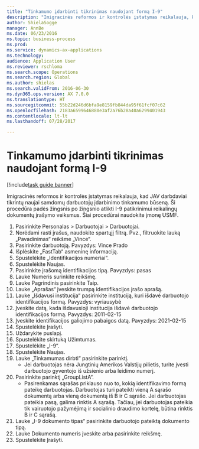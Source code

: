 ```yaml
--- 
title: "Tinkamumo įdarbinti tikrinimas naudojant formą I-9"
description: "Imigracinės reformos ir kontrolės įstatymas reikalauja, kad JAV darbdaviai tikrintų naujai samdomų darbuotojų įdarbinimo tinkamumo būseną."
author: ShielaSogge
manager: AnnBe
ms.date: 06/23/2016
ms.topic: business-process
ms.prod: 
ms.service: dynamics-ax-applications
ms.technology: 
audience: Application User
ms.reviewer: rschloma
ms.search.scope: Operations
ms.search.region: Global
ms.author: shielas
ms.search.validFrom: 2016-06-30
ms.dyn365.ops.version: AX 7.0.0
ms.translationtype: HT
ms.sourcegitcommit: 55b22d246d6bfa9e8159fb844da95f61fcf07c62
ms.openlocfilehash: 2183a6599646880e3af2a76b28a40a6299401943
ms.contentlocale: lt-lt
ms.lasthandoff: 07/28/2017

---
```

# <a name="employment-verification-using-form-i-9"></a>Tinkamumo įdarbinti tikrinimas naudojant formą I-9

[!include[task guide banner](../../../includes/task-guide-banner.md)]

Imigracinės reformos ir kontrolės įstatymas reikalauja, kad JAV darbdaviai tikrintų naujai samdomų darbuotojų įdarbinimo tinkamumo būseną. Ši procedūra padės žingsnis po žingsnio atlikti I-9 patikrinimui reikalingų dokumentų įrašymo veiksmus. Šiai procedūrai naudokite įmonę USMF.

1. Pasirinkite Personalas > Darbuotojai > Darbuotojai.
2. Norėdami rasti įrašus, naudokite spartųjį filtrą. Pvz., filtruokite lauką „Pavadinimas“ reikšme „Vince“.
3. Pasirinkite darbuotoją. Pavyzdys: Vince Prado
4. Išplėskite „FastTab“ asmeninę informaciją.
5. Spustelėkite „Identifikacijos numeriai“.
6. Spustelėkite Naujas.
7. Pasirinkite įrašomą identifikacijos tipą. Pavyzdys: pasas
8. Lauke Numeris surinkite reikšmę.
9. Lauke Pagrindinis pasirinkite Taip.
10. Lauke „Aprašas“ įveskite trumpą identifikacijos įrašo aprašą.
11. Lauke „Išdavusi institucija“ pasirinkite instituciją, kuri išdavė darbuotojo identifikacijos formą. Pavyzdys: vyriausybė
12. Įveskite datą, kada išdavusioji institucija išdavė darbuotojo identifikacijos formą. Pavyzdys: 2011-02-15
13. Įveskite identifikacijos galiojimo pabaigos datą. Pavyzdys: 2021-02-15
14. Spustelėkite Įrašyti.
15. Uždarykite puslapį.
16. Spustelėkite skirtuką Užimtumas.
17. Spustelėkite „I-9“.
18. Spustelėkite Naujas.
19. Lauke „Tinkamumas dirbti“ pasirinkite parinktį.
    * Jei darbuotojas nėra Jungtinių Amerikos Valstijų pilietis, turite įvesti darbuotojo gyventojo iš užsienio arba leidimo numerį.  
20. Pasirinkite parinktį „GroupListA“.
    * Pasirenkamas sąrašas priklauso nuo to, kokią identifikavimo formą pateikę darbuotojas. Darbuotojas turi pateikti vieną A sąrašo dokumentą arba vieną dokumentą iš B ir C sąrašo. Jei darbuotojas pateikia pasą, galima rinktis A sąrašą. Tačiau, jei darbuotojas pateikia tik vairuotojo pažymėjimą ir socialinio draudimo kortelę, būtina rinktis B ir C sąrašą.  
21. Lauke „I-9 dokumento tipas“ pasirinkite darbuotojo pateiktą dokumento tipą.
22. Lauke Dokumento numeris įveskite arba pasirinkite reikšmę.
23. Spustelėkite Įrašyti.


